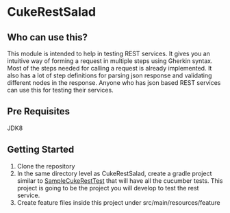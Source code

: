 # CukeRestSalad

## Who can use this?
This module is intended to help in testing REST services. It gives you an intuitive way of forming a request in multiple steps using Gherkin syntax. Most of the steps needed for calling a request is already implemented. It also has a lot of step definitions for parsing json response and validating different nodes in the response.
Anyone who has json based REST services can use this for testing their services.

## Pre Requisites
JDK8

## Getting Started

1. Clone the repository
2. In the same directory level as CukeRestSalad, create a gradle project similar to [SampleCukeRestTest](https://github.com/bharathcp/SampleCukeRestTest) that will have all the cucumber tests. This project is going to be the project you will develop to test the rest service.
3. Create feature files inside this project under src/main/resources/feature

